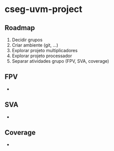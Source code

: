 # cseg-uvm-project

## Roadmap

1. Decidir grupos
2. Criar ambiente (git, ...)
3. Explorar projeto multiplicadores
4. Explorar projeto processador
5. Separar atividades grupo (FPV, SVA, coverage)

## FPV
-

## SVA
-

## Coverage
-

